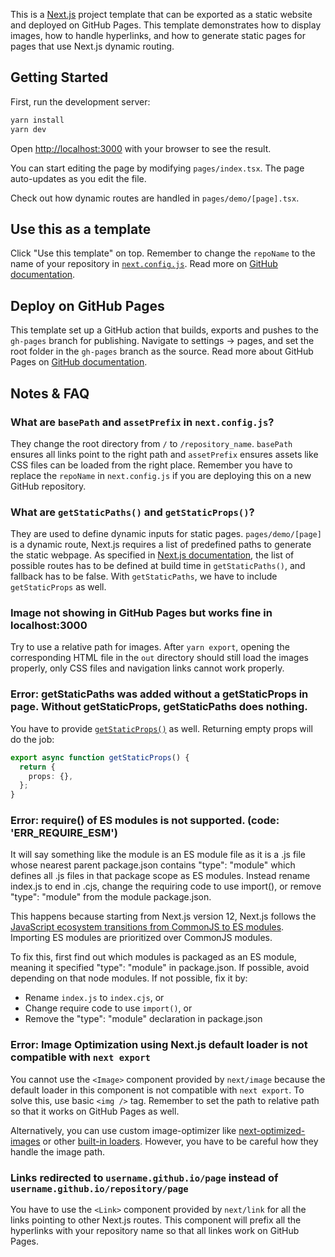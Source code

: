 This is a [Next.js](https://nextjs.org/) project template that can be exported as a static website and deployed on GitHub Pages.
This template demonstrates how to display images, how to handle hyperlinks, and how to generate static pages for pages that use Next.js dynamic routing.

## Getting Started

First, run the development server:

```bash
yarn install
yarn dev
```

Open [http://localhost:3000](http://localhost:3000) with your browser to see the result.

You can start editing the page by modifying `pages/index.tsx`. The page auto-updates as you edit the file.

Check out how dynamic routes are handled in `pages/demo/[page].tsx`.

## Use this as a template

Click "Use this template" on top. Remember to change the `repoName` to the name of your repository in [`next.config.js`](/next.config.js). Read more on [GitHub documentation](https://docs.github.com/en/repositories/creating-and-managing-repositories/creating-a-repository-from-a-template).

## Deploy on GitHub Pages

This template set up a GitHub action that builds, exports and pushes to the `gh-pages` branch for publishing. Navigate to settings -> pages, and set the root folder in the `gh-pages` branch as the source. Read more about GitHub Pages on [GitHub documentation](https://docs.github.com/en/pages/getting-started-with-github-pages/about-github-pages).

## Notes & FAQ

### What are `basePath` and `assetPrefix` in `next.config.js`?

They change the root directory from `/` to `/repository_name`. `basePath` ensures all links point to the right path and `assetPrefix` ensures assets like CSS files can be loaded from the right place. Remember you have to replace the `repoName` in `next.config.js` if you are deploying this on a new GitHub repository.

### What are `getStaticPaths()` and `getStaticProps()`?

They are used to define dynamic inputs for static pages. `pages/demo/[page]` is a dynamic route, Next.js requires a list of predefined paths to generate the static webpage. As specified in [Next.js documentation](https://nextjs.org/docs/api-reference/data-fetching/get-static-paths), the list of possible routes has to be defined at build time in `getStaticPaths()`, and fallback has to be false. With `getStaticPaths`, we have to include `getStaticProps` as well.

### Image not showing in GitHub Pages but works fine in localhost:3000

Try to use a relative path for images. After `yarn export`, opening the corresponding HTML file in the `out` directory should still load the images properly, only CSS files and navigation links cannot work properly.

### Error: getStaticPaths was added without a getStaticProps in page. Without getStaticProps, getStaticPaths does nothing.

You have to provide [`getStaticProps()`](https://nextjs.org/docs/api-reference/data-fetching/get-static-props) as well. Returning empty props will do the job:

```ts
export async function getStaticProps() {
  return {
    props: {},
  };
}
```

### Error: require() of ES modules is not supported. (code: 'ERR_REQUIRE_ESM')

It will say something like the module is an ES module file as it is a .js file whose nearest parent package.json contains "type": "module" which defines all .js files in that package scope as ES modules. Instead rename index.js to end in .cjs, change the requiring code to use import(), or remove "type": "module" from the module package.json.

This happens because starting from Next.js version 12, Next.js follows the [JavaScript ecosystem transitions from CommonJS to ES modules](https://nextjs.org/blog/next-12#es-modules-support-and-url-imports). Importing ES modules are prioritized over CommonJS modules.

To fix this, first find out which modules is packaged as an ES module, meaning it specified "type": "module" in package.json. If possible, avoid depending on that node modules. If not possible, fix it by:

- Rename `index.js` to `index.cjs`, or
- Change require code to use `import()`, or
- Remove the "type": "module" declaration in package.json

### Error: Image Optimization using Next.js default loader is not compatible with `next export`

You cannot use the `<Image>` component provided by `next/image` because the default loader in this component is not compatible with `next export`. To solve this, use basic `<img />` tag. Remember to set the path to relative path so that it works on GitHub Pages as well.

Alternatively, you can use custom image-optimizer like [next-optimized-images](https://github.com/cyrilwanner/next-optimized-images) or other [built-in loaders](https://nextjs.org/docs/api-reference/next/image#built-in-loaders). However, you have to be careful how they handle the image path.

### Links redirected to `username.github.io/page` instead of `username.github.io/repository/page`

You have to use the `<Link>` component provided by `next/link` for all the links pointing to other Next.js routes. This component will prefix all the hyperlinks with your repository name so that all linkes work on GitHub Pages.
